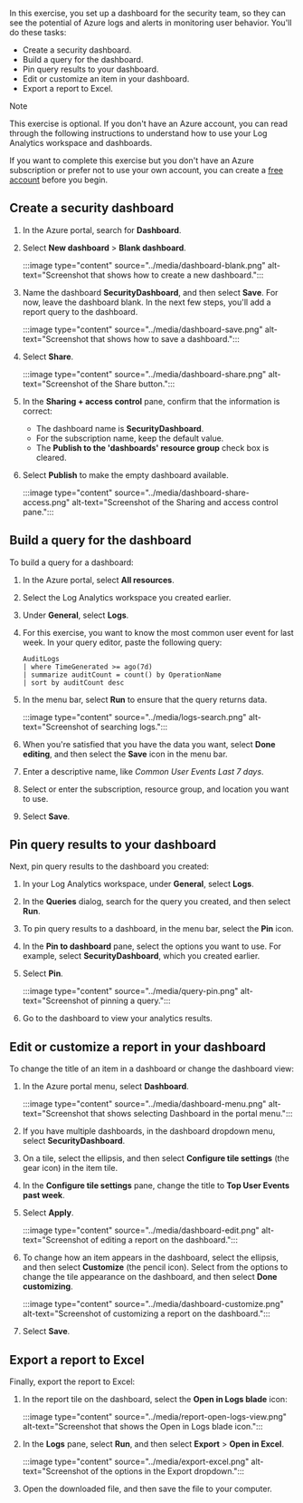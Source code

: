 In this exercise, you set up a dashboard for the security team, so they can see the potential of Azure logs and alerts in monitoring user behavior. You'll do these tasks:

- Create a security dashboard.
- Build a query for the dashboard.
- Pin query results to your dashboard.
- Edit or customize an item in your dashboard.
- Export a report to Excel.

> [!NOTE]
> This exercise is optional. If you don't have an Azure account, you can read through the following instructions to understand how to use your Log Analytics workspace and dashboards.
>
> If you want to complete this exercise but you don't have an Azure subscription or prefer not to use your own account, you can create a [free account](https://azure.microsoft.com/pricing/purchase-options/azure-account?cid=msft_learn) before you begin.

## Create a security dashboard

1. In the Azure portal, search for **Dashboard**.

1. Select **New dashboard** > **Blank dashboard**.

    :::image type="content" source="../media/dashboard-blank.png" alt-text="Screenshot that shows how to create a new dashboard.":::

1. Name the dashboard **SecurityDashboard**, and then select **Save**. For now, leave the dashboard blank. In the next few steps, you'll add a report query to the dashboard.

    :::image type="content" source="../media/dashboard-save.png" alt-text="Screenshot that shows how to save a dashboard.":::

1. Select **Share**.

    :::image type="content" source="../media/dashboard-share.png" alt-text="Screenshot of the Share button.":::

1. In the **Sharing + access control** pane, confirm that the information is correct:  

   - The dashboard name is **SecurityDashboard**.
   - For the subscription name, keep the default value.
   - The **Publish to the 'dashboards' resource group** check box is cleared.
  
1. Select **Publish** to make the empty dashboard available.

    :::image type="content" source="../media/dashboard-share-access.png" alt-text="Screenshot of the Sharing and access control pane.":::

## Build a query for the dashboard

To build a query for a dashboard:

1. In the Azure portal, select **All resources**.

1. Select the Log Analytics workspace you created earlier.

1. Under **General**, select **Logs**.

1. For this exercise, you want to know the most common user event for last week. In your query editor, paste the following query:

    ```kusto
    AuditLogs
    | where TimeGenerated >= ago(7d)
    | summarize auditCount = count() by OperationName
    | sort by auditCount desc
    ```

1. In the menu bar, select **Run** to ensure that the query returns data.

    :::image type="content" source="../media/logs-search.png" alt-text="Screenshot of searching logs.":::

1. When you're satisfied that you have the data you want, select **Done editing**, and then select the **Save** icon in the menu bar.

1. Enter a descriptive name, like *Common User Events Last 7 days*.  

1. Select or enter the subscription, resource group, and location you want to use.

1. Select **Save**.

## Pin query results to your dashboard

Next, pin query results to the dashboard you created:

1. In your Log Analytics workspace, under **General**, select **Logs**.

1. In the **Queries** dialog, search for the query you created, and then select **Run**.

1. To pin query results to a dashboard, in the menu bar, select the **Pin** icon.

1. In the **Pin to dashboard** pane, select the options you want to use. For example, select **SecurityDashboard**, which you created earlier.

1. Select **Pin**.

    :::image type="content" source="../media/query-pin.png" alt-text="Screenshot of pinning a query.":::

1. Go to the dashboard to view your analytics results.

## Edit or customize a report in your dashboard

To change the title of an item in a dashboard or change the dashboard view:

1. In the Azure portal menu, select **Dashboard**.

   :::image type="content" source="../media/dashboard-menu.png" alt-text="Screenshot that shows selecting Dashboard in the portal menu.":::

1. If you have multiple dashboards, in the dashboard dropdown menu, select **SecurityDashboard**.

1. On a tile, select the ellipsis, and then select **Configure tile settings** (the gear icon) in the item tile.

1. In the **Configure tile settings** pane, change the title to **Top User Events past week**.

1. Select **Apply**.

    :::image type="content" source="../media/dashboard-edit.png" alt-text="Screenshot of editing a report on the dashboard.":::

1. To change how an item appears in the dashboard, select the ellipsis, and then select **Customize** (the pencil icon). Select from the options to change the tile appearance on the dashboard, and then select **Done customizing**.

   :::image type="content" source="../media/dashboard-customize.png" alt-text="Screenshot of customizing a report on the dashboard.":::

1. Select **Save**.

## Export a report to Excel

Finally, export the report to Excel:

1. In the report tile on the dashboard, select the **Open in Logs blade** icon:

   :::image type="content" source="../media/report-open-logs-view.png" alt-text="Screenshot that shows the Open in Logs blade icon.":::

1. In the **Logs** pane, select **Run**, and then select **Export** > **Open in Excel**.

   :::image type="content" source="../media/export-excel.png" alt-text="Screenshot of the options in the Export dropdown.":::

1. Open the downloaded file, and then save the file to your computer.
